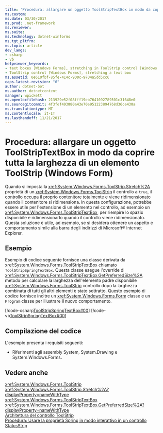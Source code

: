 ```yaml
---
title: 'Procedura: allargare un oggetto ToolStripTextBox in modo da coprire tutta la larghezza di un elemento ToolStrip (Windows Form)'
ms.custom: 
ms.date: 03/30/2017
ms.prod: .net-framework
ms.reviewer: 
ms.suite: 
ms.technology: dotnet-winforms
ms.tgt_pltfrm: 
ms.topic: article
dev_langs:
- csharp
- vb
helpviewer_keywords:
- text boxes [Windows Forms], stretching in ToolStrip control [Windows Forms]
- ToolStrip control [Windows Forms], stretching a text box
ms.assetid: 0e610fbf-85fe-414c-900c-9704a5dd5cc6
caps.latest.revision: "6"
author: dotnet-bot
ms.author: dotnetcontent
manager: wpickett
ms.openlocfilehash: 213929e52f08fff19eb7641092789501c31648e0
ms.sourcegitcommit: 4f3fef493080a43e70e951223894768d36ce430a
ms.translationtype: MT
ms.contentlocale: it-IT
ms.lasthandoff: 11/21/2017
---
```

# <a name="how-to-stretch-a-toolstriptextbox-to-fill-the-remaining-width-of-a-toolstrip-windows-forms"></a>Procedura: allargare un oggetto ToolStripTextBox in modo da coprire tutta la larghezza di un elemento ToolStrip (Windows Form)
Quando si imposta la <xref:System.Windows.Forms.ToolStrip.Stretch%2A> proprietà di un <xref:System.Windows.Forms.ToolStrip> il controllo a `true`, il controllo occupa il proprio contenitore totalmente e viene ridimensionato quando il contenitore si ridimensiona. In questa configurazione, potrebbe essere utile per l'estensione di un elemento nel controllo, ad esempio un <xref:System.Windows.Forms.ToolStripTextBox>, per riempire lo spazio disponibile e ridimensionarlo quando il controllo viene ridimensionato. Questa soluzione è utile, ad esempio, se si desidera ottenere un aspetto e comportamento simile alla barra degli indirizzi di Microsoft® Internet Explorer.  
  
## <a name="example"></a>Esempio  
 Esempio di codice seguente fornisce una classe derivata da <xref:System.Windows.Forms.ToolStripTextBox> chiamato `ToolStripSpringTextBox`. Questa classe esegue l'override di <xref:System.Windows.Forms.ToolStripTextBox.GetPreferredSize%2A> metodo per calcolare la larghezza dell'elemento padre disponibile <xref:System.Windows.Forms.ToolStrip> controllo dopo la larghezza combinata di tutti gli altri elementi è stato sottratto. Questo esempio di codice fornisce inoltre un <xref:System.Windows.Forms.Form> classe e un `Program` classe per illustrare il nuovo comportamento.  
  
 [!code-csharp[ToolStripSpringTextBox#00](../../../../samples/snippets/csharp/VS_Snippets_Winforms/ToolStripSpringTextBox/cs/ToolStripSpringTextBox.cs#00)]
 [!code-vb[ToolStripSpringTextBox#00](../../../../samples/snippets/visualbasic/VS_Snippets_Winforms/ToolStripSpringTextBox/vb/ToolStripSpringTextBox.vb#00)]  
  
## <a name="compiling-the-code"></a>Compilazione del codice  
 L'esempio presenta i requisiti seguenti:  
  
-   Riferimenti agli assembly System, System.Drawing e System.Windows.Forms.  
  
## <a name="see-also"></a>Vedere anche  
 <xref:System.Windows.Forms.ToolStrip>  
 <xref:System.Windows.Forms.ToolStrip.Stretch%2A?displayProperty=nameWithType>  
 <xref:System.Windows.Forms.ToolStripTextBox>  
 <xref:System.Windows.Forms.ToolStripTextBox.GetPreferredSize%2A?displayProperty=nameWithType>  
 [Architettura del controllo ToolStrip](../../../../docs/framework/winforms/controls/toolstrip-control-architecture.md)  
 [Procedura: Usare la proprietà Spring in modo interattivo in un controllo StatusStrip](../../../../docs/framework/winforms/controls/how-to-use-the-spring-property-interactively-in-a-statusstrip.md)
